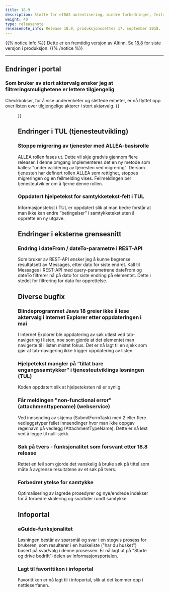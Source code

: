 ```yaml
---
title: 18.9
description: Støtte for eIDAS autentisering, mindre forbedringer, feilrettinger m.m.
weight: 40
type: releasenote
releasenote_info: Release 18.9, produksjonssettes 17. september 2018.
---
```


{{% notice info %}}
Dette er en fremtidig versjon av Altinn. Se [18.8](../18-8) for siste versjon i produksjon.
{{% /notice %}}

***

## Endringer i portal

### Som bruker av stort aktørvalg ønsker jeg at filtreringsmulighetene er lettere tilgjengelig

Checkbokser, for å vise underenheter og slettede enheter, er nå flyttet opp over listen over tilgjengelige aktører i stort aktørvalg.
{{<figure src="Aktorvalg2.png?width=600" title="Figur1: Filtreringsvalg er nå øverst" >}}

## Endringer i TUL (tjenesteutvikling)

### Stoppe migrering av tjenester med ALLEA-basisrolle

ALLEA rollen fases ut. Dette vil skje gradvis gjennom flere releaser. I denne omgang implementeres det en ny metode som kalles: "under validering av tjenesten ved migrering". Dersom tjenesten har definert rollen ALLEA som rettighet, stoppes migreringen og en feilmelding vises. Feilmeldingen ber tjenesteutvikler om å fjerne denne rollen.

### Oppdatert hjelpetekst for samtykketekst-felt i TUL

Informasjonstekst i TUL er oppdatert slik at man bedre forstår at man ikke kan endre “betingelser” i samtykketekst uten å opprette en ny utgave.

## Endringer i eksterne grensesnitt

### Endring i dateFrom / dateTo-parametre i REST-API

Som bruker av REST-API ønsker jeg å kunne begrense resultatsett av Messages, etter dato for siste endret. Kall til Messages i REST-API med query-parametrene dateFrom og dateTo filtrerer nå på dato for siste endring på elementet. Dette i stedet for filtrering for dato for opprettelse.

## Diverse bugfix

### Blindeprogrammet Jaws 18 greier ikke å lese aktørvalg i Internet Explorer etter oppdateringen i mai

I Internet Explorer ble oppdatering av søk utløst ved tab-navigering i listen, noe som gjorde at det elementet man navigerte til i listen mistet fokus. Det er nå lagt til en sjekk som gjør at tab-navigering ikke trigger oppdatering av listen.

### Hjelpetekst mangler på “tillat bare engangssamtykker” i tjenesteutviklings løsningen (TUL)

Koden oppdatert slik at hjelpeteksten nå er synlig.

### Får meldingen "non-functional error" (attachmenttypename) (webservice)

Ved innsending av skjema (SubmitFormTask) med 2 eller flere vedleggstyper feilet innsendinger hvor man ikke oppgav regelnavn på vedlegg (AttachmentTypeName). Dette er nå løst ved å legge til null-sjekk.

### Søk på tvers - funksjonalitet som forsvant etter 18.8 release

Rettet en feil som gjorde det vanskelig å bruke søk på tittel som måte å avgrense resultatene av et søk på tvers.

### Forbedret ytelse for samtykke

Optimalisering av lagrede prosedyrer og nye/endrede indekser for å forbedre skalering og svartider rundt samtykke.

## Infoportal

### eGuide-funksjonalitet

Løsningen består av spørsmål og svar i en stegvis prosess for brukeren, som resulterer i en huskeliste ("har du husket") basert på svar/valg i denne prosessen. Er nå lagt ut på "Starte og drive bedrift"-delen av Informasjonsportalen.

### Lagt til favorittikon i infoportal

Favorittikon er nå lagt til i infoportal, slik at det kommer opp i nettleserfanen.
